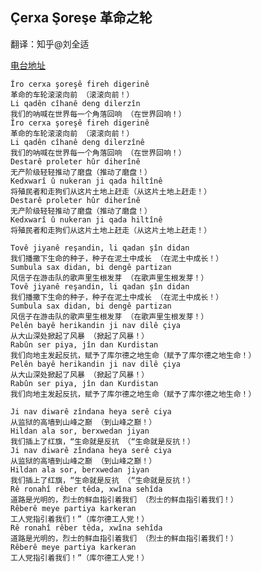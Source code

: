 ## Çerxa Şoreşe 革命之轮
翻译：知乎@刘全适

[电台地址](http://music.163.com/dj?id=1369414375&userid=328877362)

    Îro cerxa şoreşê fireh digerinê
    革命的车轮滚滚向前 （滚滚向前！）
    Li qadên cîhanê deng dilerzîn
    我们的呐喊在世界每一个角落回响 （在世界回响！）
    Îro cerxa şoreşê fireh digerinê
    革命的车轮滚滚向前 （滚滚向前！）
    Li qadên cîhanê deng dilerzînê
    我们的呐喊在世界每一个角落回响 （在世界回响！）
    Destarê proleter hûr diherînê
    无产阶级轻轻推动了磨盘（推动了磨盘！）
    Kedxwarî û nukeran ji qada hiltînê
    将殖民者和走狗们从这片土地上赶走（从这片土地上赶走！）
    Destarê proleter hûr diherînê
    无产阶级轻轻推动了磨盘（推动了磨盘！）
    Kedxwarî û nukeran ji qada hiltînê
    将殖民者和走狗们从这片土地上赶走（从这片土地上赶走！）

    Tovê jiyanê reşandin, li qadan şîn didan
    我们播撒下生命的种子，种子在泥土中成长 （在泥土中成长！）
    Sumbula sax didan, bi dengê partizan
    风信子在游击队的歌声里生根发芽 （在歌声里生根发芽！）
    Tovê jiyanê reşandin, li qadan şîn didan
    我们播撒下生命的种子，种子在泥土中成长 （在泥土中成长！）
    Sumbula sax didan, bi dengê partizan
    风信子在游击队的歌声里生根发芽 （在歌声里生根发芽！）
    Pelên bayê herikandin ji nav dilê çiya
    从大山深处掀起了风暴 （掀起了风暴！）
    Rabûn ser piya, jîn dan Kurdistan
    我们向地主发起反抗，赋予了库尔德之地生命（赋予了库尔德之地生命！）
    Pelên bayê herikandin ji nav dilê çiya
    从大山深处掀起了风暴 （掀起了风暴！）
    Rabûn ser piya, jîn dan Kurdistan
    我们向地主发起反抗，赋予了库尔德之地生命（赋予了库尔德之地生命！）

    Ji nav diwarê zîndana heya serê ciya
    从监狱的高墙到山峰之巅 （到山峰之巅！）
    Hildan ala sor, berxwedan jiyan
    我们插上了红旗，“生命就是反抗 （“生命就是反抗！）
    Ji nav diwarê zîndana heya serê ciya
    从监狱的高墙到山峰之巅 （到山峰之巅！）
    Hildan ala sor, berxwedan jiyan
    我们插上了红旗，“生命就是反抗 （“生命就是反抗！）
    Rê ronahî rêber têda, xwîna sehîda
    道路是光明的，烈士的鲜血指引着我们 （烈士的鲜血指引着我们！）
    Rêberê meye partiya karkeran
    工人党指引着我们！”（库尔德工人党！）
    Rê ronahî rêber têda, xwîna sehîda
    道路是光明的，烈士的鲜血指引着我们 （烈士的鲜血指引着我们！）
    Rêberê meye partiya karkeran
    工人党指引着我们！”（库尔德工人党！）

